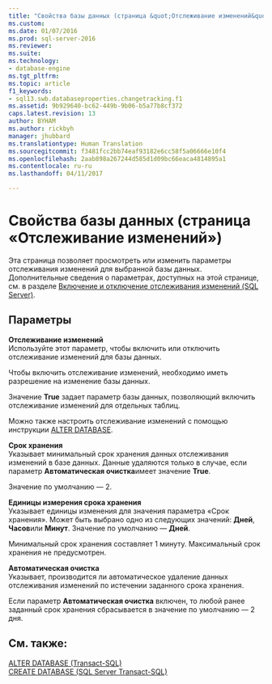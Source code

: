 ```yaml
---
title: "Свойства базы данных (страница &quot;Отслеживание изменений&quot;) | Документация Майкрософт"
ms.custom: 
ms.date: 01/07/2016
ms.prod: sql-server-2016
ms.reviewer: 
ms.suite: 
ms.technology:
- database-engine
ms.tgt_pltfrm: 
ms.topic: article
f1_keywords:
- sql13.swb.databaseproperties.changetracking.f1
ms.assetid: 9b929640-bc62-449b-9b06-b5a77b8cf372
caps.latest.revision: 13
author: BYHAM
ms.author: rickbyh
manager: jhubbard
ms.translationtype: Human Translation
ms.sourcegitcommit: f3481fcc2bb74eaf93182e6cc58f5a06666e10f4
ms.openlocfilehash: 2aab898a267244d585d1d09bc66eaca4814895a1
ms.contentlocale: ru-ru
ms.lasthandoff: 04/11/2017

---
```

# <a name="database-properties-changetracking-page"></a>Свойства базы данных (страница «Отслеживание изменений»)
  Эта страница позволяет просмотреть или изменить параметры отслеживания изменений для выбранной базы данных. Дополнительные сведения о параметрах, доступных на этой странице, см. в разделе [Включение и отключение отслеживания изменений (SQL Server)](../../relational-databases/track-changes/enable-and-disable-change-tracking-sql-server.md).  
  
## <a name="options"></a>Параметры  
 **Отслеживание изменений**  
 Используйте этот параметр, чтобы включить или отключить отслеживание изменений для базы данных.  
  
 Чтобы включить отслеживание изменений, необходимо иметь разрешение на изменение базы данных.  
  
 Значение **True** задает параметр базы данных, позволяющий включить отслеживание изменений для отдельных таблиц.  
  
 Можно также настроить отслеживание изменений с помощью инструкции [ALTER DATABASE](../../t-sql/statements/alter-database-transact-sql.md).  
  
 **Срок хранения**  
 Указывает минимальный срок хранения данных отслеживания изменений в базе данных. Данные удаляются только в случае, если параметр **Автоматическая очистка**имеет значение **True**.  
  
 Значение по умолчанию — 2.  
  
 **Единицы измерения срока хранения**  
 Указывает единицы изменения для значения параметра «Срок хранения». Может быть выбрано одно из следующих значений: **Дней**, **Часов**или **Минут**. Значение по умолчанию — **Дней**.  
  
 Минимальный срок хранения составляет 1 минуту. Максимальный срок хранения не предусмотрен.  
  
 **Автоматическая очистка**  
 Указывает, производится ли автоматическое удаление данных отслеживания изменений по истечении заданного срока хранения.  
  
 Если параметр **Автоматическая очистка** включен, то любой ранее заданный срок хранения сбрасывается в значение по умолчанию — 2 дня.  
  
## <a name="see-also"></a>См. также:  
 [ALTER DATABASE (Transact-SQL)](../../t-sql/statements/alter-database-transact-sql.md)   
 [CREATE DATABASE (SQL Server Transact-SQL)](../../t-sql/statements/create-database-sql-server-transact-sql.md)  
  
  

